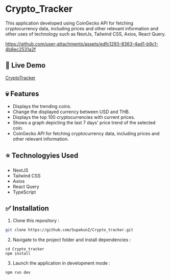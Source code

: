 # Crypto_Tracker
This application developed using CoinGecko API for fetching cryptocurrency data, including prices and other relevant information and other uses of technology such as NextJs, Tailwind CSS, Axios, React Query.

https://github.com/user-attachments/assets/edfc1293-8363-4ad1-b9c1-4b8ec2531a2f

## 🎃 Live Demo 
<a href='https://gunglz-chatbot.vercel.app/' target="_blank">CryptoTracker</a>

## 💀 Features

  <ul>
      <li>Displays the trending coins.</li>
      <li>Change the displayed currency between USD and THB.</li>
      <li>Displays the top 100 cryptocurrencies with current prices.</li>
      <li>Shows a graph depicting the last 7 days' price trend of the selected coin.</li>
      <li>CoinGecko API for fetching cryptocurrency data, including prices and other relevant information.</li>
  </ul>

## ⭐ Technologyies Used
  
  <ul>
      <li>NextJS</li>
      <li>Tailwind CSS</li>
      <li>Axios</li>
      <li>React Query</li>
      <li>TypeScript</li>
  </ul>


## ✅ Installation

1. Clone this repository :

```bash
git clone https://github.com/SupakunZ/Crypto_tracker.git
```

2. Navigate to the project folder and install dependencies :

```
cd Crypto_tracker
npm install
```

3. Launch the application in development mode :

```
npm run dev
```
